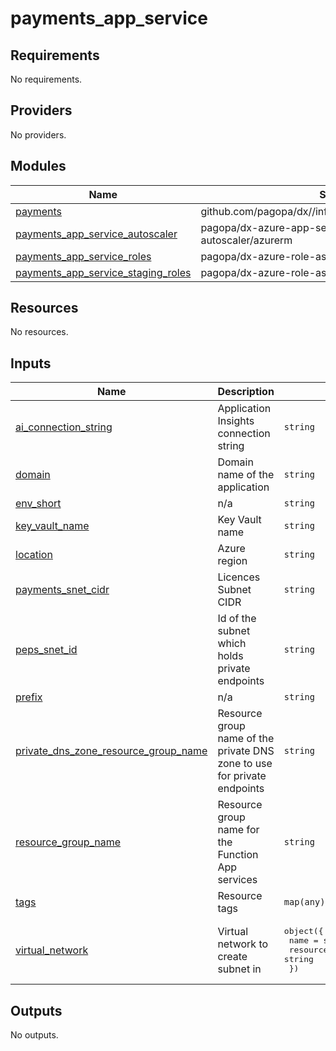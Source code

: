 # payments_app_service

<!-- BEGIN_TF_DOCS -->
## Requirements

No requirements.

## Providers

No providers.

## Modules

| Name | Source | Version |
|------|--------|---------|
| <a name="module_payments"></a> [payments](#module\_payments) | github.com/pagopa/dx//infra/modules/azure_app_service | main |
| <a name="module_payments_app_service_autoscaler"></a> [payments\_app\_service\_autoscaler](#module\_payments\_app\_service\_autoscaler) | pagopa/dx-azure-app-service-plan-autoscaler/azurerm | ~> 0 |
| <a name="module_payments_app_service_roles"></a> [payments\_app\_service\_roles](#module\_payments\_app\_service\_roles) | pagopa/dx-azure-role-assignments/azurerm | ~> 0 |
| <a name="module_payments_app_service_staging_roles"></a> [payments\_app\_service\_staging\_roles](#module\_payments\_app\_service\_staging\_roles) | pagopa/dx-azure-role-assignments/azurerm | ~> 0 |

## Resources

No resources.

## Inputs

| Name | Description | Type | Default | Required |
|------|-------------|------|---------|:--------:|
| <a name="input_ai_connection_string"></a> [ai\_connection\_string](#input\_ai\_connection\_string) | Application Insights connection string | `string` | n/a | yes |
| <a name="input_domain"></a> [domain](#input\_domain) | Domain name of the application | `string` | n/a | yes |
| <a name="input_env_short"></a> [env\_short](#input\_env\_short) | n/a | `string` | n/a | yes |
| <a name="input_key_vault_name"></a> [key\_vault\_name](#input\_key\_vault\_name) | Key Vault name | `string` | n/a | yes |
| <a name="input_location"></a> [location](#input\_location) | Azure region | `string` | n/a | yes |
| <a name="input_payments_snet_cidr"></a> [payments\_snet\_cidr](#input\_payments\_snet\_cidr) | Licences Subnet CIDR | `string` | n/a | yes |
| <a name="input_peps_snet_id"></a> [peps\_snet\_id](#input\_peps\_snet\_id) | Id of the subnet which holds private endpoints | `string` | n/a | yes |
| <a name="input_prefix"></a> [prefix](#input\_prefix) | n/a | `string` | `"io"` | no |
| <a name="input_private_dns_zone_resource_group_name"></a> [private\_dns\_zone\_resource\_group\_name](#input\_private\_dns\_zone\_resource\_group\_name) | Resource group name of the private DNS zone to use for private endpoints | `string` | n/a | yes |
| <a name="input_resource_group_name"></a> [resource\_group\_name](#input\_resource\_group\_name) | Resource group name for the Function App services | `string` | n/a | yes |
| <a name="input_tags"></a> [tags](#input\_tags) | Resource tags | `map(any)` | n/a | yes |
| <a name="input_virtual_network"></a> [virtual\_network](#input\_virtual\_network) | Virtual network to create subnet in | <pre>object({<br/>    name                = string<br/>    resource_group_name = string<br/>  })</pre> | n/a | yes |

## Outputs

No outputs.
<!-- END_TF_DOCS -->
